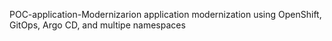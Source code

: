 POC-application-Modernizarion
application modernization using OpenShift, GitOps, Argo CD, and multipe namespaces 
